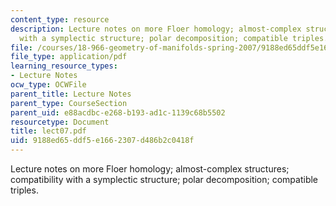 ```yaml
---
content_type: resource
description: Lecture notes on more Floer homology; almost-complex structures; compatibility
  with a symplectic structure; polar decomposition; compatible triples.
file: /courses/18-966-geometry-of-manifolds-spring-2007/9188ed65ddf5e1662307d486b2c0418f_lect07.pdf
file_type: application/pdf
learning_resource_types:
- Lecture Notes
ocw_type: OCWFile
parent_title: Lecture Notes
parent_type: CourseSection
parent_uid: e88acdbc-e268-b193-ad1c-1139c68b5502
resourcetype: Document
title: lect07.pdf
uid: 9188ed65-ddf5-e166-2307-d486b2c0418f
---
```

Lecture notes on more Floer homology; almost-complex structures; compatibility with a symplectic structure; polar decomposition; compatible triples.

